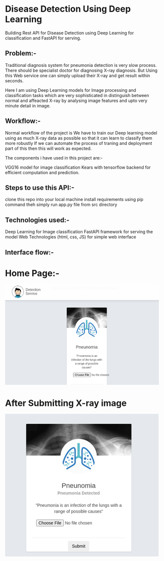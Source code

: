 Disease Detection Using Deep Learning
 ==============================

Building Rest API for Disease Detection using Deep Learning for classification and FastAPI for serving.

## Problem:-

Traditional diagnosis system for pneumonia detection is very slow process. There should be specialist doctor for diagnosing X-ray diagnosis.
But Using this Web service one can simply upload their X-ray and get result within seconds.

Here I am using Deep Learning models for Image processing and classification tasks which are very sophisticated in distinguish between normal and affeacted X-ray by analysing image features and upto very minute detail in image.

## Workflow:-

Normal workflow of the project is We have to train our Deep learning model using as much X-ray data as possible so that it can learn to classify them more robustly
If we can automate the process of traning and deployment part of this then this will work as expected.

The components i have used in this project are:-

VGG16 model for image classification
Kears with tensorflow backend for efficient computation and prediction.

## Steps to use this API:-

clone this repo into your local machine
install requirements using pip command 
theh simply run app.py file from src directory

## Technologies used:-
Deep Learning for Image classification
FastAPI framework for serving the model
Web Technologies (html, css, JS) for simple web interface

## Interface flow:-
# Home Page:-
![demo](Demo.png)

# After Submitting X-ray image
![after](after_prediction.png)


